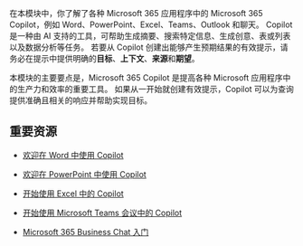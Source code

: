 在本模块中，你了解了各种 Microsoft 365 应用程序中的 Microsoft 365 Copilot，例如 Word、PowerPoint、Excel、Teams、Outlook 和聊天。 Copilot 是一种由 AI 支持的工具，可帮助生成摘要、搜索特定信息、生成创意、表或列表以及数据分析等任务。 若要从 Copilot 创建出能够产生预期结果的有效提示，请务必在提示中提供明确的**目标**、**上下文**、**来源**和**期望**。

本模块的主要要点是，Microsoft 365 Copilot 是提高各种 Microsoft 应用程序中的生产力和效率的重要工具。 如果从一开始就创建有效提示，Copilot 可以为查询提供准确且相关的响应并帮助实现目标。

## 重要资源

- [欢迎在 Word 中使用 Copilot](https://support.microsoft.com/en-us/office/welcome-to-copilot-in-word-2135e85f-a467-463b-b2f0-c51a46d625d1)

- [欢迎在 PowerPoint 中使用 Copilot](https://support.microsoft.com/office/welcome-to-copilot-in-powerpoint-57133c75-24c0-4519-8096-d0dadf25fb8d)

- [开始使用 Excel 中的 Copilot](https://support.microsoft.com/office/get-started-with-copilot-in-excel-d7110502-0334-4b4f-a175-a73abdfc118a)

- [开始使用 Microsoft Teams 会议中的 Copilot](https://support.microsoft.com/office/get-started-with-copilot-in-microsoft-teams-meetings-0bf9dd3c-96f7-44e2-8bb8-790bedf066b1)

- [Microsoft 365 Business Chat 入门](https://support.microsoft.com/topic/get-started-with-microsoft-365-chat-5b00a52d-7296-48ee-b938-b95b7209f737)